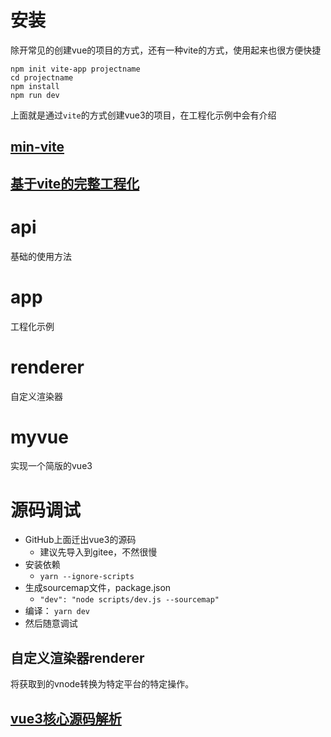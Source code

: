 # 安装
除开常见的创建vue的项目的方式，还有一种vite的方式，使用起来也很方便快捷  
```
npm init vite-app projectname
cd projectname
npm install
npm run dev
```
上面就是通过``vite``的方式创建vue3的项目，在工程化示例中会有介绍
## [min-vite](https://github.com/zxlfly/min-vite)
## [基于vite的完整工程化](https://github.com/zxlfly/mini-ui)
# api
基础的使用方法
# app
工程化示例
# renderer
自定义渲染器
# myvue
实现一个简版的vue3

# 源码调试
- GitHub上面迁出vue3的源码
  - 建议先导入到gitee，不然很慢
- 安装依赖
  - ``yarn --ignore-scripts``
- ⽣成sourcemap⽂件，package.json
  - ``"dev": "node scripts/dev.js --sourcemap"``
- 编译： ``yarn dev``
- 然后随意调试

## 自定义渲染器renderer
将获取到的vnode转换为特定平台的特定操作。

## [vue3核心源码解析](https://www.processon.com/view/link/612e7c9cf346fb01fa4e800f)
